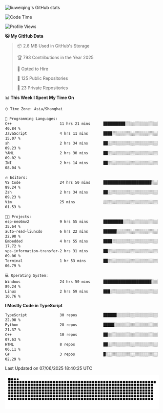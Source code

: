 ![liuweiqing's GitHub stats](https://github-readme-stats.vercel.app/api?username=14790897&show_icons=true&locale=cn&include_all_commits=true&count_private=true)

<!--START_SECTION:waka-->
![Code Time](http://img.shields.io/badge/Code%20Time-2%2C209%20hrs%2027%20mins-blue)

![Profile Views](http://img.shields.io/badge/Profile%20Views-0-blue)

**🐱 My GitHub Data** 

> 📦 2.6 MB Used in GitHub's Storage 
 > 
> 🏆 793 Contributions in the Year 2025
 > 
> 💼 Opted to Hire
 > 
> 📜 125 Public Repositories 
 > 
> 🔑 23 Private Repositories 
 > 
📊 **This Week I Spent My Time On** 

```text
🕑︎ Time Zone: Asia/Shanghai

💬 Programming Languages: 
C++                      11 hrs 21 mins      ██████████░░░░░░░░░░░░░░░   40.84 % 
JavaScript               4 hrs 11 mins       ████░░░░░░░░░░░░░░░░░░░░░   15.07 % 
sh                       2 hrs 34 mins       ██░░░░░░░░░░░░░░░░░░░░░░░   09.23 % 
YAML                     2 hrs 30 mins       ██░░░░░░░░░░░░░░░░░░░░░░░   09.02 % 
INI                      2 hrs 14 mins       ██░░░░░░░░░░░░░░░░░░░░░░░   08.04 % 

🔥 Editors: 
VS Code                  24 hrs 50 mins      ██████████████████████░░░   89.24 % 
Zsh                      2 hrs 34 mins       ██░░░░░░░░░░░░░░░░░░░░░░░   09.23 % 
Vim                      25 mins             ░░░░░░░░░░░░░░░░░░░░░░░░░   01.53 % 

🐱‍💻 Projects: 
esp-neo6mv2              9 hrs 55 mins       █████████░░░░░░░░░░░░░░░░   35.64 % 
auto-read-liunxdo        6 hrs 22 mins       ██████░░░░░░░░░░░░░░░░░░░   22.90 % 
Embedded                 4 hrs 55 mins       ████░░░░░░░░░░░░░░░░░░░░░   17.72 % 
vps-information-transfer-2 hrs 31 mins       ██░░░░░░░░░░░░░░░░░░░░░░░   09.06 % 
Terminal                 1 hr 53 mins        ██░░░░░░░░░░░░░░░░░░░░░░░   06.79 % 

💻 Operating System: 
Windows                  24 hrs 50 mins      ██████████████████████░░░   89.24 % 
Linux                    2 hrs 59 mins       ███░░░░░░░░░░░░░░░░░░░░░░   10.76 % 
```

**I Mostly Code in TypeScript** 

```text
TypeScript               30 repos            ██████░░░░░░░░░░░░░░░░░░░   22.90 % 
Python                   28 repos            █████░░░░░░░░░░░░░░░░░░░░   21.37 % 
C++                      10 repos            ██░░░░░░░░░░░░░░░░░░░░░░░   07.63 % 
HTML                     8 repos             ██░░░░░░░░░░░░░░░░░░░░░░░   06.11 % 
C#                       3 repos             █░░░░░░░░░░░░░░░░░░░░░░░░   02.29 % 
```




 Last Updated on 07/06/2025 18:40:25 UTC
<!--END_SECTION:waka-->

<picture>
  <source media="(prefers-color-scheme: dark)" srcset="https://raw.githubusercontent.com/14790897/14790897/output/github-contribution-grid-snake-dark.svg" />
  <source media="(prefers-color-scheme: light)" srcset="https://raw.githubusercontent.com/14790897/14790897/output/github-contribution-grid-snake.svg" />
  <img alt="github-snake" src="https://raw.githubusercontent.com/14790897/14790897/output/github-contribution-grid-snake.svg" />
</picture>
